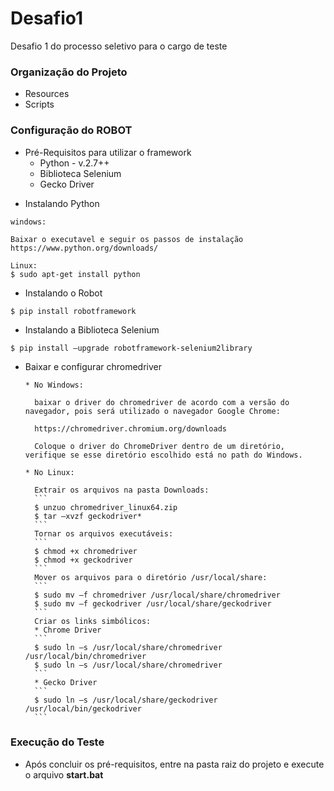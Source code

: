 # Desafio1

Desafio 1 do processo seletivo para o cargo de teste

### Organização do Projeto ###

* Resources
* Scripts

### Configuração do ROBOT ###
* Pré-Requisitos para utilizar o framework
    * Python - v.2.7++
    * Biblioteca Selenium
    * Gecko Driver

- Instalando Python

```
windows:

Baixar o executavel e seguir os passos de instalação
https://www.python.org/downloads/

Linux:
$ sudo apt-get install python
```
- Instalando o Robot
```
$ pip install robotframework
```
- Instalando a Biblioteca Selenium
```
$ pip install –upgrade robotframework-selenium2library
```
* Baixar e configurar chromedriver
 
      * No Windows:
        
        baixar o driver do chromedriver de acordo com a versão do navegador, pois será utilizado o navegador Google Chrome:

        https://chromedriver.chromium.org/downloads

        Coloque o driver do ChromeDriver dentro de um diretório, verifique se esse diretório escolhido está no path do Windows.
     
      * No Linux:
        
        Extrair os arquivos na pasta Downloads:
        ```
        $ unzuo chromedriver_linux64.zip
        $ tar –xvzf geckodriver*
        ```
        Tornar os arquivos executáveis:
        ```
        $ chmod +x chromedriver
        $ chmod +x geckodriver
        ```
        Mover os arquivos para o diretório /usr/local/share:
        ```
        $ sudo mv –f chromedriver /usr/local/share/chromedriver
        $ sudo mv –f geckodriver /usr/local/share/geckodriver 
        ```
        Criar os links simbólicos:
        * Chrome Driver
        ```
        $ sudo ln –s /usr/local/share/chromedriver /usr/local/bin/chromedriver
        $ sudo ln –s /usr/local/share/chromedriver 
        ```
        * Gecko Driver
        ```
        $ sudo ln –s /usr/local/share/geckodriver /usr/local/bin/geckodriver
        ```
### Execução do Teste ###
  - Após concluir os pré-requisitos, entre na pasta raiz do projeto e execute o arquivo <b>start.bat<b>

